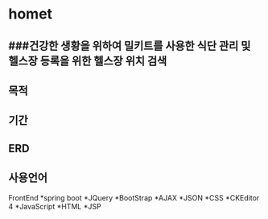 # homet   
###건강한 생황을 위하여 밀키트를 사용한 식단 관리 및 헬스장 등록을 위한 헬스장 위치 검색
---
목적
---
기간
--
ERD
--
## **사용언어**
FrontEnd
*spring boot
*JQuery
*BootStrap
*AJAX
*JSON
*CSS
*CKEditor 4
*JavaScript
*HTML
*JSP



